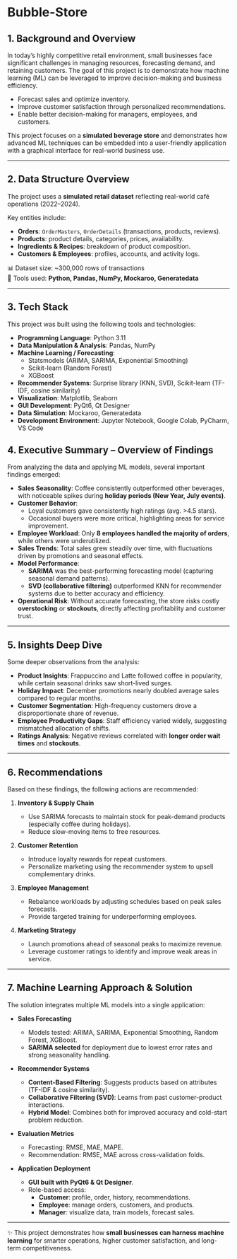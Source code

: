 # Bubble-Store

## 1. Background and Overview  
In today’s highly competitive retail environment, small businesses face significant challenges in managing resources, forecasting demand, and retaining customers. The goal of this project is to demonstrate how machine learning (ML) can be leveraged to improve decision-making and business efficiency.

- Forecast sales and optimize inventory.  
- Improve customer satisfaction through personalized recommendations.  
- Enable better decision-making for managers, employees, and customers.  

This project focuses on a **simulated beverage store** and demonstrates how advanced ML techniques can be embedded into a user-friendly application with a graphical interface for real-world business use.  

---

## 2. Data Structure Overview  
The project uses a **simulated retail dataset** reflecting real-world café operations (2022–2024).  

Key entities include:  
- **Orders**: `OrderMasters`, `OrderDetails` (transactions, products, reviews).  
- **Products**: product details, categories, prices, availability.  
- **Ingredients & Recipes**: breakdown of product composition.  
- **Customers & Employees**: profiles, accounts, and activity logs.  

📊 Dataset size: ~300,000 rows of transactions  
🔧 Tools used: **Python, Pandas, NumPy, Mockaroo, Generatedata**  

---
## 3. Tech Stack  
This project was built using the following tools and technologies:  

- **Programming Language**: Python 3.11  
- **Data Manipulation & Analysis**: Pandas, NumPy  
- **Machine Learning / Forecasting**:  
  - Statsmodels (ARIMA, SARIMA, Exponential Smoothing)  
  - Scikit-learn (Random Forest)  
  - XGBoost  
- **Recommender Systems**: Surprise library (KNN, SVD), Scikit-learn (TF-IDF, cosine similarity)  
- **Visualization**: Matplotlib, Seaborn  
- **GUI Development**: PyQt6, Qt Designer  
- **Data Simulation**: Mockaroo, Generatedata  
- **Development Environment**: Jupyter Notebook, Google Colab, PyCharm, VS Code  

## 4. Executive Summary – Overview of Findings  
From analyzing the data and applying ML models, several important findings emerged:  

- **Sales Seasonality**: Coffee consistently outperformed other beverages, with noticeable spikes during **holiday periods (New Year, July events)**.  
- **Customer Behavior**:  
  - Loyal customers gave consistently high ratings (avg. >4.5 stars).  
  - Occasional buyers were more critical, highlighting areas for service improvement.  
- **Employee Workload**: Only **8 employees handled the majority of orders**, while others were underutilized.  
- **Sales Trends**: Total sales grew steadily over time, with fluctuations driven by promotions and seasonal effects.  
- **Model Performance**:  
  - **SARIMA** was the best-performing forecasting model (capturing seasonal demand patterns).  
  - **SVD (collaborative filtering)** outperformed KNN for recommender systems due to better accuracy and efficiency.  
- **Operational Risk**: Without accurate forecasting, the store risks costly **overstocking** or **stockouts**, directly affecting profitability and customer trust.  

---

## 5. Insights Deep Dive  
Some deeper observations from the analysis:  
- **Product Insights**: Frappuccino and Latte followed coffee in popularity, while certain seasonal drinks saw short-lived surges.  
- **Holiday Impact**: December promotions nearly doubled average sales compared to regular months.  
- **Customer Segmentation**: High-frequency customers drove a disproportionate share of revenue.  
- **Employee Productivity Gaps**: Staff efficiency varied widely, suggesting mismatched allocation of shifts.  
- **Ratings Analysis**: Negative reviews correlated with **longer order wait times** and **stockouts**.  

---

## 6. Recommendations  
Based on these findings, the following actions are recommended:  

1. **Inventory & Supply Chain**  
   - Use SARIMA forecasts to maintain stock for peak-demand products (especially coffee during holidays).  
   - Reduce slow-moving items to free resources.  

2. **Customer Retention**  
   - Introduce loyalty rewards for repeat customers.  
   - Personalize marketing using the recommender system to upsell complementary drinks.  

3. **Employee Management**  
   - Rebalance workloads by adjusting schedules based on peak sales forecasts.  
   - Provide targeted training for underperforming employees.  

4. **Marketing Strategy**  
   - Launch promotions ahead of seasonal peaks to maximize revenue.  
   - Leverage customer ratings to identify and improve weak areas in service.  

---

## 7. Machine Learning Approach & Solution  
The solution integrates multiple ML models into a single application:  

- **Sales Forecasting**  
  - Models tested: ARIMA, SARIMA, Exponential Smoothing, Random Forest, XGBoost.  
  - **SARIMA selected** for deployment due to lowest error rates and strong seasonality handling.  

- **Recommender Systems**  
  - **Content-Based Filtering**: Suggests products based on attributes (TF-IDF & cosine similarity).  
  - **Collaborative Filtering (SVD)**: Learns from past customer-product interactions.  
  - **Hybrid Model**: Combines both for improved accuracy and cold-start problem reduction.  

- **Evaluation Metrics**  
  - Forecasting: RMSE, MAE, MAPE.  
  - Recommendation: RMSE, MAE across cross-validation folds.  

- **Application Deployment**  
  - **GUI built with PyQt6 & Qt Designer**.  
  - Role-based access:  
    - **Customer**: profile, order, history, recommendations.  
    - **Employee**: manage orders, customers, and products.  
    - **Manager**: visualize data, train models, forecast sales.  

---

✨ This project demonstrates how **small businesses can harness machine learning** for smarter operations, higher customer satisfaction, and long-term competitiveness.  
